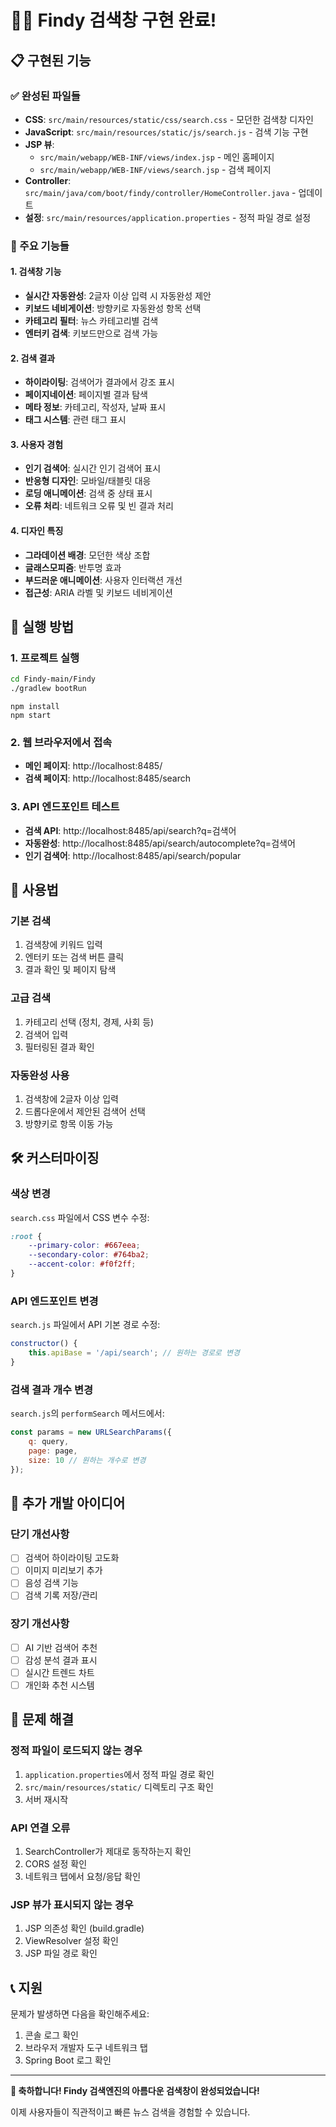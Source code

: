# 🕵️‍♂️ Findy 검색창 구현 완료!

## 📋 구현된 기능

### ✅ 완성된 파일들
- **CSS**: `src/main/resources/static/css/search.css` - 모던한 검색창 디자인
- **JavaScript**: `src/main/resources/static/js/search.js` - 검색 기능 구현
- **JSP 뷰**: 
  - `src/main/webapp/WEB-INF/views/index.jsp` - 메인 홈페이지
  - `src/main/webapp/WEB-INF/views/search.jsp` - 검색 페이지
- **Controller**: `src/main/java/com/boot/findy/controller/HomeController.java` - 업데이트
- **설정**: `src/main/resources/application.properties` - 정적 파일 경로 설정

### 🌟 주요 기능들

#### 1. 검색창 기능
- **실시간 자동완성**: 2글자 이상 입력 시 자동완성 제안
- **키보드 네비게이션**: 방향키로 자동완성 항목 선택
- **카테고리 필터**: 뉴스 카테고리별 검색
- **엔터키 검색**: 키보드만으로 검색 가능

#### 2. 검색 결과
- **하이라이팅**: 검색어가 결과에서 강조 표시
- **페이지네이션**: 페이지별 결과 탐색
- **메타 정보**: 카테고리, 작성자, 날짜 표시
- **태그 시스템**: 관련 태그 표시

#### 3. 사용자 경험
- **인기 검색어**: 실시간 인기 검색어 표시
- **반응형 디자인**: 모바일/태블릿 대응
- **로딩 애니메이션**: 검색 중 상태 표시
- **오류 처리**: 네트워크 오류 및 빈 결과 처리

#### 4. 디자인 특징
- **그라데이션 배경**: 모던한 색상 조합
- **글래스모피즘**: 반투명 효과
- **부드러운 애니메이션**: 사용자 인터랙션 개선
- **접근성**: ARIA 라벨 및 키보드 네비게이션

## 🚀 실행 방법

### 1. 프로젝트 실행
```bash
cd Findy-main/Findy
./gradlew bootRun
```
```react
npm install
npm start
```

### 2. 웹 브라우저에서 접속
- **메인 페이지**: http://localhost:8485/
- **검색 페이지**: http://localhost:8485/search

### 3. API 엔드포인트 테스트
- **검색 API**: http://localhost:8485/api/search?q=검색어
- **자동완성**: http://localhost:8485/api/search/autocomplete?q=검색어
- **인기 검색어**: http://localhost:8485/api/search/popular

## 📱 사용법

### 기본 검색
1. 검색창에 키워드 입력
2. 엔터키 또는 검색 버튼 클릭
3. 결과 확인 및 페이지 탐색

### 고급 검색
1. 카테고리 선택 (정치, 경제, 사회 등)
2. 검색어 입력
3. 필터링된 결과 확인

### 자동완성 사용
1. 검색창에 2글자 이상 입력
2. 드롭다운에서 제안된 검색어 선택
3. 방향키로 항목 이동 가능

## 🛠 커스터마이징

### 색상 변경
`search.css` 파일에서 CSS 변수 수정:
```css
:root {
    --primary-color: #667eea;
    --secondary-color: #764ba2;
    --accent-color: #f0f2ff;
}
```

### API 엔드포인트 변경
`search.js` 파일에서 API 기본 경로 수정:
```javascript
constructor() {
    this.apiBase = '/api/search'; // 원하는 경로로 변경
}
```

### 검색 결과 개수 변경
`search.js`의 `performSearch` 메서드에서:
```javascript
const params = new URLSearchParams({
    q: query,
    page: page,
    size: 10 // 원하는 개수로 변경
});
```

## 🔧 추가 개발 아이디어

### 단기 개선사항
- [ ] 검색어 하이라이팅 고도화
- [ ] 이미지 미리보기 추가
- [ ] 음성 검색 기능
- [ ] 검색 기록 저장/관리

### 장기 개선사항
- [ ] AI 기반 검색어 추천
- [ ] 감성 분석 결과 표시
- [ ] 실시간 트렌드 차트
- [ ] 개인화 추천 시스템

## 🐛 문제 해결

### 정적 파일이 로드되지 않는 경우
1. `application.properties`에서 정적 파일 경로 확인
2. `src/main/resources/static/` 디렉토리 구조 확인
3. 서버 재시작

### API 연결 오류
1. SearchController가 제대로 동작하는지 확인
2. CORS 설정 확인
3. 네트워크 탭에서 요청/응답 확인

### JSP 뷰가 표시되지 않는 경우
1. JSP 의존성 확인 (build.gradle)
2. ViewResolver 설정 확인
3. JSP 파일 경로 확인

## 📞 지원

문제가 발생하면 다음을 확인해주세요:
1. 콘솔 로그 확인
2. 브라우저 개발자 도구 네트워크 탭
3. Spring Boot 로그 확인

---

**🎉 축하합니다! Findy 검색엔진의 아름다운 검색창이 완성되었습니다!** 

이제 사용자들이 직관적이고 빠른 뉴스 검색을 경험할 수 있습니다. 
